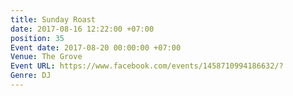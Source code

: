 ```yaml
---
title: Sunday Roast
date: 2017-08-16 12:22:00 +07:00
position: 35
Event date: 2017-08-20 00:00:00 +07:00
Venue: The Grove
Event URL: https://www.facebook.com/events/1458710994186632/?
Genre: DJ
---
```


